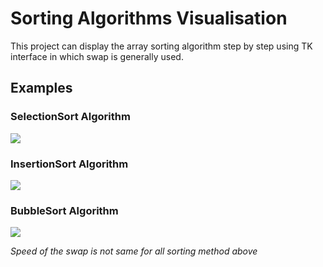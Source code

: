 # Sorting Algorithms Visualisation
This project can display the array sorting algorithm step by step using TK interface in which swap is generally used.
## Examples
### SelectionSort Algorithm
![](SelectionSort.gif)
### InsertionSort Algorithm
![](InsertionSort.gif)
### BubbleSort Algorithm
![](BubbleSort.gif)

_Speed of the swap is not same for all sorting method above_
